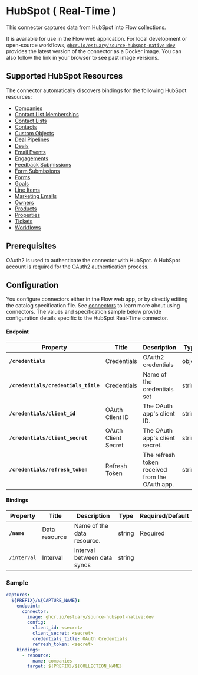 # HubSpot ( Real-Time )

This connector captures data from HubSpot into Flow collections.

It is available for use in the Flow web application. For local development or open-source workflows, [`ghcr.io/estuary/source-hubspot-native:dev`](https://ghcr.io/estuary/source-hubspot-native:dev) provides the latest version of the connector as a Docker image. You can also follow the link in your browser to see past image versions.

## Supported HubSpot Resources

The connector automatically discovers bindings for the following HubSpot resources:

* [Companies](https://developers.hubspot.com/docs/api/crm/companies)
* [Contact List Memberships](https://developers.hubspot.com/docs/api-reference/crm-lists-v3/guide#manage-list-membership)
* [Contact Lists](https://developers.hubspot.com/docs/api-reference/crm-lists-v3/guide)
* [Contacts](https://developers.hubspot.com/docs/api/crm/contacts)
* [Custom Objects](https://developers.hubspot.com/docs/api/crm/crm-custom-objects)
* [Deal Pipelines](https://developers.hubspot.com/beta-docs/guides/api/crm/pipelines)
* [Deals](https://developers.hubspot.com/docs/api/crm/deals)
* [Email Events](https://developers.hubspot.com/docs/methods/email/get_events)
* [Engagements](https://developers.hubspot.com/docs/api/crm/engagements)
* [Feedback Submissions](https://developers.hubspot.com/docs/api/crm/feedback-submissions)
* [Form Submissions](https://developers.hubspot.com/docs/reference/api/marketing/forms/v1)
* [Forms](https://developers.hubspot.com/docs/reference/api/marketing/forms/v3)
* [Goals](https://developers.hubspot.com/docs/api-reference/crm-goal-targets-v3/guide)
* [Line Items](https://developers.hubspot.com/beta-docs/guides/api/crm/objects/line-items)
* [Marketing Emails](https://developers.hubspot.com/docs/api-reference/marketing-marketing-emails-v3/marketing-emails/get-marketing-v3-emails-)
* [Owners](https://developers.hubspot.com/beta-docs/reference/api/crm/owners/v2)
* [Products](https://developers.hubspot.com/beta-docs/guides/api/crm/objects/products)
* [Properties](https://developers.hubspot.com/docs/api/crm/properties)
* [Tickets](https://developers.hubspot.com/docs/api/crm/tickets)
* [Workflows](https://developers.hubspot.com/docs/api-reference/legacy/create-manage-workflows-v3/get-automation-v3-workflows)

## Prerequisites

OAuth2 is used to authenticate the connector with HubSpot. A HubSpot account is required for the OAuth2 authentication process.

## Configuration

You configure connectors either in the Flow web app, or by directly editing the catalog specification file.
See [connectors](../../../concepts/connectors.md#using-connectors) to learn more about using connectors. The values and specification sample below provide configuration details specific to the HubSpot Real-Time connector.

#### Endpoint

| Property | Title | Description | Type | Required/Default |
|---|---|---|---|---|
| **`/credentials`** | Credentials | OAuth2 credentials | object | Required |
| **`/credentials/credentials_title`** | Credentials | Name of the credentials set | string | Required, `"OAuth Credentials"` |
| **`/credentials/client_id`** | OAuth Client ID | The OAuth app's client ID. | string | Required |
| **`/credentials/client_secret`** | OAuth Client Secret | The OAuth app's client secret. | string | Required |
| **`/credentials/refresh_token`** | Refresh Token | The refresh token received from the OAuth app. | string | Required |

#### Bindings

| Property | Title | Description | Type | Required/Default |
|---|---|---|---|---|
| **`/name`** | Data resource | Name of the data resource. | string | Required |
| `/interval` | Interval | Interval between data syncs | string |          |

### Sample

```yaml
captures:
  ${PREFIX}/${CAPTURE_NAME}:
    endpoint:
      connector:
        image: ghcr.io/estuary/source-hubspot-native:dev
        config:
          client_id: <secret>
          client_secret: <secret>
          credentials_title: OAuth Credentials
          refresh_token: <secret>
    bindings:
      - resource:
          name: companies
        target: ${PREFIX}/${COLLECTION_NAME}
```